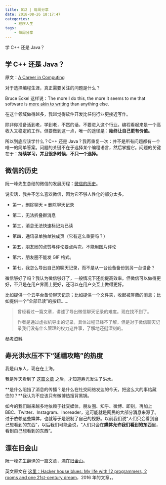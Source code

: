 ```yaml
---
title: 012 | 每周分享
date: 2018-08-26 18:17:47
categories:
	- 程序人生
tags:
	- 每周分享
---
```


学 C++ 还是 Java？











## 学 C++ 还是 Java？

原文：[A Career in Computing](https://www.artima.com/weblogs/viewpost.jsp?thread=259358)

对于选择编程生涯，真正需要关注的问题是什么？

Bruce Eckel 这样说：The more I do this, the more it seems to me that software is [more akin to writing](http://www.artima.com/weblogs/viewpost.jsp?thread=255898) than anything else. 

在这个领域做得越多，我越觉得软件开发比任何行业更接近写作。

<!-- more -->

除非你准备活到老，学到老，不然的话，不要进入这个行业。编程看起来是一个高收入又稳定的工作。但要做到这一点，唯一的途径是：**始终让自己更有价值。**

所以到底应该学什么？C++ 还是 Java？我再重复一次：并不是所有问题都有一个唯一的简单答案。问题的关键不在于选择某个编程语言，然后掌握它。问题的关键在于：**持续学习，并且很多时候，不只一个选择。**

## 微信的历史

阮一峰先生总结的微信的发展历程：[微信的历史](http://www.ruanyifeng.com/blog/2018/08/weixin.html)。

说实话，我并不怎么喜欢微信，因为它不够人性化的部分太多。

- 第一，删除聊天 = 删除聊天记录

- 第二，无法折叠群消息
- 第三，消息无法快速标记为已读
- 第四，通讯录单独单独成页（它有这么重要吗？）
- 第五，朋友圈的点赞与评论要点两次，不能用图片评论
- 第六，朋友圈不能发 GIF 格式。
- 第七，我怎么导出自己的聊天记录，而不是从一台设备备份到另一台设备？

微信够好了吗？我认为微信够好了，一般情况下还能提高效率。但微信可以做得更好，不只是在用户界面上更好，还可以在用户交互上做得更好。

比如提供一个云平台备份聊天记录；比如提供一个文件夹，收起被屏蔽的消息；比如提供一个“全部已读”的按钮……

> 曾经看过一篇文章，讲述了导出微信聊天记录的难度。现在找不到了。
>
> 作者是通过虚拟机导出的记录，具体过程已经不了解，但是对于微信聊天记录我们没有什么管理的权力这件事，了解地还挺深刻的。

[参考资料](https://mp.weixin.qq.com/s/LpK-gbTh57uoMJdAyO67Pw)

## 寿光洪水压不下“延禧攻略”的热度

我是山东人，现在在上海。

我是昨天看到了 [这篇文章](https://zhuanlan.zhihu.com/p/42916214) 之后，才知道寿光发生了洪水。

**是什么阻挡了消息的传播？是什么在社交网络发达的今天，把这么大的事给藏住的？**我认为不应该只有微博热搜背黑锅。

如今的我们越来越多地依赖于社交媒体，朋友圈、知乎、微博、即刻，再加上 BBC、Twitter、Instagram、Inoreader，这可能就是网民的大部分消息来源了。过于依赖这些媒体，也就等于是限制了自己的视野。以前我们说“人们只会看到自己想看到的东西”，以后我们可能会说，“人们只会在**媒体允许我们看到的东西**里，看到自己想看到的东西”。

## 漂在旧金山

阮一峰先生翻译的一篇文章，[漂在旧金山](http://www.ruanyifeng.com/blog/2018/08/san-francisco.html)。

英文原文在 [这里：Hacker house blues: My life with 12 programmers, 2 rooms and one 21st-century dream](https://www.salon.com/2016/09/17/hacker-house-blues-my-life-with-12-programmers-2-rooms-and-one-21st-century-dream/)，2016 年的文章，。